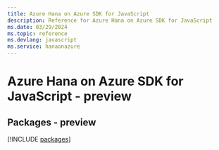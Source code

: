 ```yaml
---
title: Azure Hana on Azure SDK for JavaScript
description: Reference for Azure Hana on Azure SDK for JavaScript
ms.date: 03/29/2024
ms.topic: reference
ms.devlang: javascript
ms.service: hanaonazure
---
```

# Azure Hana on Azure SDK for JavaScript - preview
## Packages - preview
[!INCLUDE [packages](hana-on-azure-index.md)]
